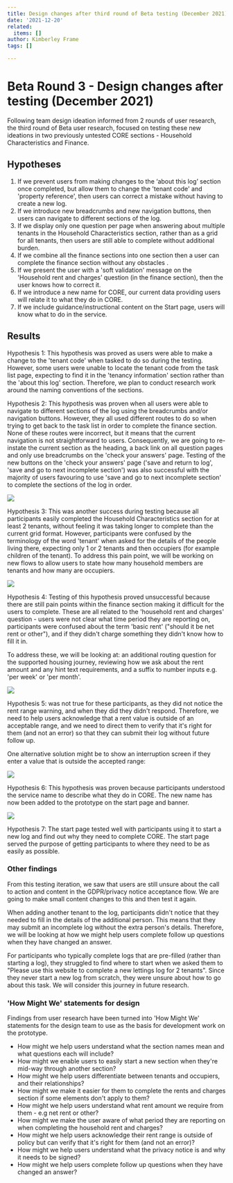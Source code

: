 ```yaml
---
title: Design changes after third round of Beta testing (December 2021)
date: '2021-12-20'
related:
  items: []
author: Kimberley Frame
tags: []

---
```

# Beta Round 3 - Design changes after testing (December 2021)

Following team design ideation informed from 2 rounds of user research, the third round of Beta user research, focused on testing these new ideations in two previously untested CORE sections - Household Characteristics and Finance.

## Hypotheses

1. If we prevent users from making changes to the ‘about this log’ section once completed, but allow them to change the 'tenant code' and 'property reference', then users can correct a mistake without having to create a new log.
2. If we introduce new breadcrumbs and new navigation buttons, then users can navigate to different sections of the log.
3. If we display only one question per page when answering about multiple tenants in the Household Characteristics section, rather than as a grid for all tenants, then users are still able to complete without additional burden.
4. If we combine all the finance sections into one section then a user can complete the finance section without any obstacles .
5. If we present the user with a 'soft validation' message on the 'Household rent and charges’ question (in the finance section), then the user knows how to correct it.
6. If we introduce a new name for CORE, our current data providing users will relate it to what they do in CORE.
7. If we include guidance/instructional content on the Start page, users will know what to do in the service.

## Results

Hypothesis 1: This hypothesis was proved as users were able to make a change to the 'tenant code' when tasked to do so during the testing. However, some users were unable to locate the tenant code from the task list page, expecting to find it in the 'tenancy information' section rather than the 'about this log' section. Therefore, we plan to conduct research work around the naming conventions of the sections.

Hypothesis 2: This hypothesis was proven when all users were able to navigate to different sections of the log using the breadcrumbs and/or navigation buttons. However, they all used different routes to do so when trying to get back to the task list in order to complete the finance section. None of these routes were incorrect, but it means that the current navigation is not straightforward to users. Consequently, we are going to re-instate the current section as the heading, a back link on all question pages and only use breadcrumbs on the 'check your answers' page. Testing of the new buttons on the 'check your answers' page ('save and return to log', 'save and go to next incomplete section') was also successful with the majority of users favouring to use 'save and go to next incomplete section' to complete the sections of the log in order. 

![](/2021-12-20-new-check-answers-buttons.jpg)

Hypothesis 3: This was another success during testing because all participants easily completed the Household Characteristics section for at least 2 tenants, without feeling it was taking longer to complete than the current grid format. However, participants were confused by the terminology of the word 'tenant' when asked for the details of the people living there, expecting only 1 or 2 tenants and then occupiers (for example children of the tenant). To address this pain point, we will be working on new flows to allow users to state how many household members are tenants and how many are occupiers.

![](/2021-12-20-occupier-journey.jpg)

Hypothesis 4: Testing of this hypothesis proved unsuccessful because there are still pain points within the finance section making it difficult for the users to complete. These are all related to the 'household rent and charges' question - users were not clear what time period they are reporting on, participants were confused about the term 'basic rent' ("should it be net rent or other"), and if they didn't charge something they didn't know how to fill it in.

To address these, we will be looking at: an additional routing question for the supported housing journey, reviewing how we ask about the rent amount and any hint text requirements, and a suffix to number inputs e.g. 'per week' or 'per month'. 

![](/2021-12-20-household-rent-and-charges.jpg)

Hypothesis 5: was not true for these participants, as they did not notice the rent range warning, and when they did they didn't respond. Therefore, we need to help users acknowledge that a rent value is outside of an acceptable range, and we need to direct them to verify that it's right for them (and not an error) so that they can submit their log without future follow up.

One alternative solution might be to show an interruption screen if they enter a value that is outside the accepted range:

![](/2021-12-20-soft-validation-interruption.png)

Hypothesis 6: This hypothesis was proven because participants understood the service name to describe what they do in CORE. The new name has now been added to the prototype on the start page and banner.

![](/2021-12-20-service-name.jpg)

Hypothesis 7: The start page tested well with participants using it to start a new log and find out why they need to complete CORE. The start page served the purpose of getting participants to where they need to be as easily as possible.

### Other findings

From this testing iteration, we saw that users are still unsure about the call to action and content in the GDPR/privacy notice acceptance flow. We are going to make small content changes to this and then test it again.

When adding another tenant to the log, participants didn't notice that they needed to fill in the details of the additional person. This means that they may submit an incomplete log without the extra person's details. Therefore, we will be looking at how we might help users complete follow up questions when they have changed an answer.

For participants who typically complete logs that are pre-filled (rather than starting a log), they struggled to find where to start when we asked them to "Please use this website to complete a new lettings log for 2 tenants". Since they never start a new log from scratch, they were unsure about how to go about this task. We will consider this journey in future research. 

### 'How Might We' statements for design

Findings from user research have been turned into 'How Might We' statements for the design team to use as the basis for development work on the prototype.

* How might we help users understand what the section names mean and what questions each will include?
* How might we enable users to easily start a new section when they're mid-way through another section?
* How might we help users differentiate between tenants and occupiers, and their relationships?
* How might we make it easier for them to complete the rents and charges section if some elements don't apply to them?
* How might we help users understand what rent amount we require from them - e.g net rent or other?
* How might we make the user aware of what period they are reporting on when completing the household rent and charges?
* How might we help users acknowledge their rent range is outside of policy but can verify that it's right for them (and not an error)?
* How might we help users understand what the privacy notice is and why it needs to be signed?
* How might we help users complete follow up questions when they have changed an answer?